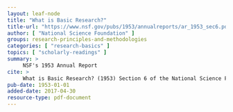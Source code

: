 ```yaml
---
layout: leaf-node
title: "What is Basic Research?"
title-url: "https://www.nsf.gov/pubs/1953/annualreports/ar_1953_sec6.pdf"
author: [ "National Science Foundation" ]
groups: research-principles-and-methodologies
categories: [ "research-basics" ]
topics: [ "scholarly-readings" ]
summary: >
     NSF's 1953 Annual Report
cite: >
     What is Basic Research? (1953) Section 6 of the National Science Foundation Annual Report.  Retrieved from: https://www.nsf.gov/pubs/1953/annualreports/ar_1953_sec6.pdf
pub-date: 1953-01-01
added-date: 2017-04-30
resource-type: pdf-document
---
```

